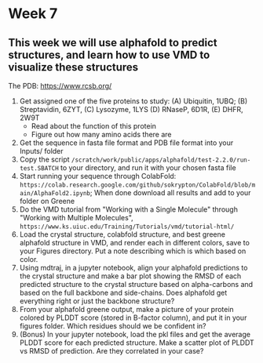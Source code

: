 # Week 7

## This week we will use alphafold to predict structures, and learn how to use VMD to visualize these structures

The PDB: https://www.rcsb.org/

1. Get assigned one of the five proteins to study: (A) Ubiquitin, 1UBQ; (B) Streptavidin, 6ZYT, (C) Lysozyme, 1LYS (D) RNaseP, 6D1R, (E) DHFR, 2W9T
	- Read about the function of this protein
	- Figure out how many amino acids there are
2. Get the sequence in fasta file format and PDB file format into your Inputs/ folder
3. Copy the script `/scratch/work/public/apps/alphafold/test-2.2.0/run-test.SBATCH` to your directory, and run it with your chosen fasta file
4. Start running your sequence through ColabFold: `https://colab.research.google.com/github/sokrypton/ColabFold/blob/main/AlphaFold2.ipynb`; When done download all results and add to your folder on Greene
5. Do the VMD tutorial from "Working with a Single Molecule" through "Working with Multiple Molecules", `https://www.ks.uiuc.edu/Training/Tutorials/vmd/tutorial-html/`
6. Load the crystal structure, colabfold structure, and best greene alphafold structure in VMD, and render each in different colors, save to your Figures directory. Put a note describing which is which based on color.
7. Using mdtraj, in a jupyter notebook, align your alphafold predictions to the crystal structure and make a bar plot showing the RMSD of each predicted structure to the crystal structure based on alpha-carbons and based on the full backbone and side-chains. Does alphafold get everything right or just the backbone structure? 
8. From your alphafold greene output, make a picture of your protein colored by PLDDT score (stored in B-factor column), and put it in your figures folder. Which residues should we be confident in?
9. (Bonus) In your jupyter notebook, load the pkl files and get the average PLDDT score for each predicted structure. Make a scatter plot of PLDDT vs RMSD of prediction. Are they correlated in your case?
